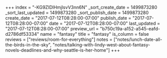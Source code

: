 +++
index = "-KG9ZIDlHmjlsvV3nn6N"
_sort_create_date = 1499873280
_sort_last_updated = 1499873280
_sort_publish_date = 1499873280
create_date = "2017-07-12T08:28:00-07:00"
publish_date = "2017-07-12T08:28:00-07:00"
date = "2017-07-12T08:28:00-07:00"
last_updated = "2017-07-12T08:28:00-07:00"
preview_url = "b750c19a-a152-a545-eafd-d2786df53334"
name = "fantasy"
title = "fantasy"
is_column = false
reviews = ["reviews/room-for-everything"]
notes = ["notes/lunch-date-all-the-birds-in-the-sky", "notes/talking-with-lindy-west-about-fantasy-novels-deadlines-and-why-seattle-is-her-home"]
+++

